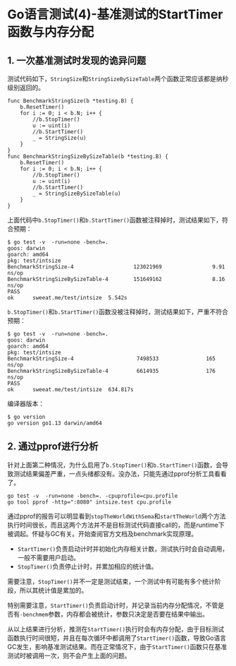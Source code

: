 # Go语言测试(4)-基准测试的StartTimer函数与内存分配

## 1. 一次基准测试时发现的诡异问题 ##

测试代码如下，`StringSize`和`StringSizeBySizeTable`两个函数正常应该都是纳秒级别返回的。

```
func BenchmarkStringSize(b *testing.B) {
    b.ResetTimer()
    for i := 0; i < b.N; i++ {
        //b.StopTimer()
        u := uint(i)
        //b.StartTimer()
        _ = StringSize(u)
    }
}
func BenchmarkStringSizeBySizeTable(b *testing.B) {
    b.ResetTimer()
    for i := 0; i < b.N; i++ {
        //b.StopTimer()
        u := uint(i)
        //b.StartTimer()
        _ = StringSizeBySizeTable(u)
    }
}
```

上面代码中`b.StopTimer()`和`b.StartTimer()`函数被注释掉时，测试结果如下，符合预期：

```
$ go test -v  -run=none -bench=.
goos: darwin
goarch: amd64
pkg: test/intsize
BenchmarkStringSize-4                   123021969                9.91 ns/op
BenchmarkStringSizeBySizeTable-4        151649162                8.16 ns/op
PASS
ok      sweeat.me/test/intsize  5.542s
```

`b.StopTimer()`和`b.StartTimer()`函数没被注释掉时，测试结果如下，严重不符合预期：

```
$ go test -v  -run=none -bench=.
goos: darwin
goarch: amd64
pkg: test/intsize
BenchmarkStringSize-4                    7498533               165 ns/op
BenchmarkStringSizeBySizeTable-4         6614935               176 ns/op
PASS
ok      sweeat.me/test/intsize  634.817s
```

编译器版本：

```
$ go version
go version go1.13 darwin/amd64
```

## 2. 通过pprof进行分析 ##

针对上面第二种情况，为什么启用了`b.StopTimer()`和`b.StartTimer()`函数，会导致测试结果偏差严重，一点头绪都没有。没办法，只能先通过pprof分析工具看看了。

```
go test -v  -run=none -bench=. -cpuprofile=cpu.profile
go tool pprof -http=":8080" intsize.test cpu.profile
```

通过pprof的报告可以明显看到`stopTheWorldWithSema`和`startTheWorld`两个方法执行时间很长，而且这两个方法并不是目标测试代码直接call的，而是runtime下被调起。怀疑与GC有关。开始查阅官方文档及benchmark实现原理。

* `StartTimer()`负责启动计时并初始化内存相关计数，测试执行时会自动调用，一般不需要用户启动。
* `StopTimer()`负责停止计时，并累加相应的统计值。

需要注意，`StopTimer()`并不一定是测试结束，一个测试中有可能有多个统计阶段，所以其统计值是累加的。

特别需要注意，`StartTimer()`负责启动计时，并记录当前内存分配情况，不管是否有`-benchmem`参数，内存都会被统计，参数只决定是否要在结果中输出。

从以上结果进行分析，推测在`StartTimer()`执行时会有内存分配，由于目标测试函数执行时间很短，并且在每次循环中都调用了`StartTimer()`函数，导致Go语言GC发生，影响基准测试结果。而在正常情况下，由于`StartTimer()`函数只在基准测试时被调用一次，则不会产生上面的问题。